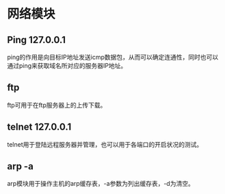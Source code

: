 # 网络模块
## Ping 127.0.0.1
ping的作用是向目标IP地址发送icmp数据包，从而可以确定连通性，同时也可以通过ping来获取域名所对应的服务器IP地址。
## ftp
ftp可用于在ftp服务器上的上传下载。
## telnet 127.0.0.1
telnet用于登陆远程服务器并管理，也可以用于各端口的开启状况的测试。
## arp -a
arp模块用于操作主机的arp缓存表，-a参数为列出缓存表，-d为清空。